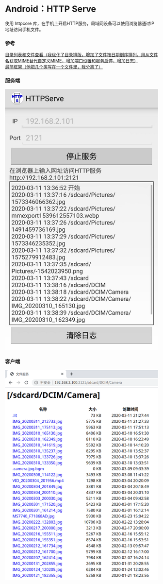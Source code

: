 # Android：HTTP Serve
使用 httpcore 库，在手机上开启HTTP服务，局域网设备可以使用浏览器通过IP地址访问手机文件。
### 参考
[目录列表和文件查看（我优化了目录排版，增加了文件按日期倒序排列，用从文件名获取MIME替代自定义MIME，增加端口设置和服务启停，增加日志）](https://github.com/gpfduoduo/HttpServerOnAndroid)  
[最简框架（他把几个类写在一个文件里，我分离了）](https://blog.csdn.net/jkeven/article/details/9271145)
### 服务端
![alt](preview.jpg)
### 客户端
![alt](client.png)